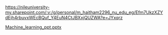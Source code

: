 https://nileuniversity-my.sharepoint.com/:v:/g/personal/m_haitham2296_nu_edu_eg/Efm7UkzXZYdEjh4rbuvxWEcBQuf_Y4EuN4CtJBXxjQUZWA?e=JYxqrz 


[Machine_learning_ppt.pptx](https://github.com/user-attachments/files/20633829/Machine_learning_ppt.pptx)
